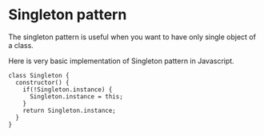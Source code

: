 # Singleton pattern

The singleton pattern is useful when you want to have only single object of a class.

Here is very basic implementation of Singleton pattern in Javascript.

```
class Singleton {
  constructor() {
    if(!Singleton.instance) {
      Singleton.instance = this;
    }
    return Singleton.instance;
  }
}
```


